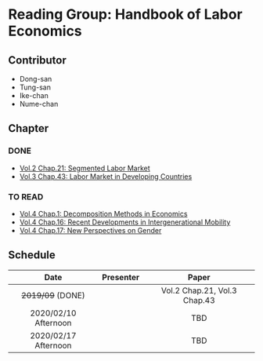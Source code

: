 # Reading Group: Handbook of Labor Economics

## Contributor
- Dong-san
- Tung-san
- Ike-chan
- Nume-chan

## Chapter
### DONE
- [Vol.2 Chap.21: Segmented Labor Market](https://www.sciencedirect.com/science/article/pii/S1573446386020114)
- [Vol.3 Chap.43: Labor Market in Developing Countries](https://www.sciencedirect.com/science/article/pii/S1573446399300298)


### TO READ
- [Vol.4 Chap.1: Decomposition Methods in Economics](https://www.sciencedirect.com/science/article/pii/S0169721811004072)
- [Vol.4 Chap.16: Recent Developments in Intergenerational Mobility](https://www.sciencedirect.com/science/article/pii/S0169721811024142)
- [Vol.4 Chap.17: New Perspectives on Gender](https://www.sciencedirect.com/science/article/pii/S0169721811024154)


## Schedule
| Date | Presenter | Paper |  
|:--:|:--:|:--:|
| ~~2019/09~~ (DONE) | | Vol.2 Chap.21, Vol.3 Chap.43 |  
| 2020/02/10 Afternoon | | TBD |  
| 2020/02/17 Afternoon | | TBD |   
